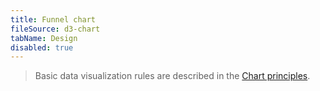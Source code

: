 ```yaml
---
title: Funnel chart
fileSource: d3-chart
tabName: Design
disabled: true
---
```


> Basic data visualization rules are described in the [Chart principles](/data-display/chart/).
